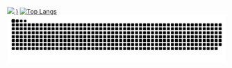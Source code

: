 [![](https://github-readme-stats.vercel.app/api?username=saulrodvaq&show_icons=true&theme=rose) 
)](https://github.com/saulrodvaq/github-readme-stats) [![Top Langs](https://github-readme-stats.vercel.app/api/top-langs/?username=saulrodvaq&layout=donut&theme=rose)](https://github.com/saulrodvaq/github-readme-stats)
<img alt="snake eating my contributions" src="https://raw.githubusercontent.com/saulrodvaq/saulrodvaq/output/github-contribution-grid-snake-dark.svg" />
